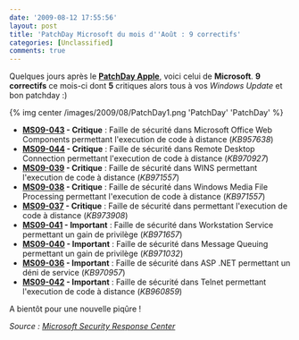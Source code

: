 ```yaml
---
date: '2009-08-12 17:55:56'
layout: post
title: 'PatchDay Microsoft du mois d''Août : 9 correctifs'
categories: [Unclassified]
comments: true
---
```


Quelques jours après le [**PatchDay Apple**](/2009/08/07/patchday-apple-daout-11-bulletins-de-securite/), voici celui de **Microsoft**. **9 correctifs** ce mois-ci dont **5** critiques alors tous à vos _Windows Update_ et bon patchday :)

{% img center /images/2009/08/PatchDay1.png 'PatchDay' 'PatchDay' %}
	
  * **[MS09-043](http://www.microsoft.com/technet/security/bulletin/ms09-043.mspx) - Critique** : Faille de sécurité dans Microsoft Office Web Components permettant l'execution de code à distance (_KB957638_)
  * **[MS09-044](http://www.microsoft.com/technet/security/bulletin/MS09-044.mspx) - Critique** : Faille de sécurité dans Remote Desktop Connection permettant l'execution de code à distance (_KB970927_)
  * **[MS09-039](http://www.microsoft.com/technet/security/bulletin/ms09-039.mspx) - Critique** : Faille de sécurité dans WINS permettant l'execution de code à distance (_KB971557_)
  * **[MS09-038](http://www.microsoft.com/technet/security/bulletin/ms09-038.mspx) - Critique** : Faille de sécurité dans Windows Media File Processing permettant l'execution de code à distance (_KB971557_)
  * **[MS09-037](http://www.microsoft.com/technet/security/bulletin/ms09-037.mspx) - Critique** : Faille de sécurité dans permettant l'execution de code à distance (_KB973908_)
  * **[MS09-041](http://www.microsoft.com/technet/security/bulletin/ms09-041.mspx) - Important** : Faille de sécurité dans Workstation Service permettant un gain de privilège (_KB971657_)
  * **[MS09-040](http://www.microsoft.com/technet/security/bulletin/ms09-040.mspx) - Important** : Faille de sécurité dans Message Queuing permettant un gain de privilège (_KB971032_)
  * **[MS09-036](http://www.microsoft.com/technet/security/bulletin/MS09-036.mspx) - Important** : Faille de sécurité dans ASP .NET permettant un déni de service (_KB970957_)
  * **[MS09-042](http://www.microsoft.com/technet/security/bulletin/MS09-042.mspx) - Important** : Faille de sécurité dans Telnet permettant l'execution de code à distance (_KB960859_)

A bientôt pour une nouvelle piqûre !

_Source : [Microsoft Security Response Center](http://www.microsoft.com/technet/security/bulletin/ms09-aug.mspx)_
